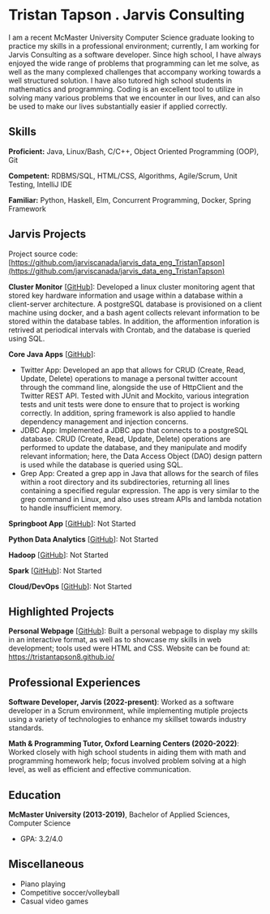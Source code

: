 # Tristan Tapson . Jarvis Consulting

I am a recent McMaster University Computer Science graduate looking to practice my skills in a professional environment; currently, I am working for Jarvis Consulting as a software developer. Since high school, I have always enjoyed the wide range of problems that programming can let me solve, as well as the many complexed challenges that accompany working towards a well structured solution. I have also tutored high school students in mathematics and programming. Coding is an excellent tool to utilize in solving many various problems that we encounter in our lives, and can also be used to make our lives substantially easier if applied correctly.

## Skills

**Proficient:** Java, Linux/Bash, C/C++, Object Oriented Programming (OOP), Git

**Competent:** RDBMS/SQL, HTML/CSS, Algorithms, Agile/Scrum, Unit Testing, IntelliJ IDE

**Familiar:** Python, Haskell, Elm, Concurrent Programming, Docker, Spring Framework

## Jarvis Projects

Project source code: [https://github.com/jarviscanada/jarvis_data_eng_TristanTapson](https://github.com/jarviscanada/jarvis_data_eng_TristanTapson)


**Cluster Monitor** [[GitHub](https://github.com/jarviscanada/jarvis_data_eng_TristanTapson/tree/master/linux_sql)]: Developed a linux cluster monitoring agent that stored key hardware information and usage within a database within a client-server architecture. A postgreSQL database is provisioned on a client machine using docker, and a bash agent collects relevant information to be stored within the database tables. In addition, the afformention inforation is retrived at periodical intervals with Crontab, and the database is queried using SQL.

**Core Java Apps** [[GitHub](https://github.com/jarviscanada/jarvis_data_eng_TristanTapson/tree/master/core_java)]:
      
  - Twitter App: Developed an app that allows for CRUD (Create, Read, Update, Delete) operations to manage a personal twitter account through the command line, alongside the use of HttpClient and the Twitter REST API. Tested with JUnit and Mockito, various integration tests and unit tests were done to ensure that to project is working correctly. In addition, spring framework is also applied to handle dependency management and injection concerns.
  - JDBC App: Implemented a JDBC app that connects to a postgreSQL database. CRUD (Create, Read, Update, Delete) operations are performed to update the database, and they manipulate and modify relevant information; here, the Data Access Object (DAO) design pattern is used while the database is queried using SQL.
  - Grep App: Created a grep app in Java that allows for the search of files within a root directory and its subdirectories, returning all lines containing a specified regular expression. The app is very similar to the grep command in Linux, and also uses stream APIs and lambda notation to handle insufficient memory.

**Springboot App** [[GitHub](https://github.com/jarviscanada/jarvis_data_eng_TristanTapson/tree/master/springboot)]: Not Started

**Python Data Analytics** [[GitHub](https://github.com/jarviscanada/jarvis_data_eng_TristanTapson/tree/master/python_data_anlytics)]: Not Started

**Hadoop** [[GitHub](https://github.com/jarviscanada/jarvis_data_eng_TristanTapson/tree/master/hadoop)]: Not Started

**Spark** [[GitHub](https://github.com/jarviscanada/jarvis_data_eng_TristanTapson/tree/master/spark)]: Not Started

**Cloud/DevOps** [[GitHub](https://github.com/jarviscanada/jarvis_data_eng_TristanTapson/tree/master/cloud_devops)]: Not Started


## Highlighted Projects
**Personal Webpage** [[GitHub](https://github.com/tristantapson8/tristantapson8.github.io)]: Built a personal webpage to display my skills in an interactive format, as well as to showcase my skills in web development; tools used were HTML and CSS. Website can be found at: https://tristantapson8.github.io/


## Professional Experiences

**Software Developer, Jarvis (2022-present)**: Worked as a software developer in a Scrum environment, while implementing mutiple projects using a variety of technologies to enhance my skillset towards industry standards.

**Math & Programming Tutor, Oxford Learning Centers (2020-2022)**: Worked closely with high school students in aiding them with math and programming homework help; focus involved problem solving at a high level, as well as efficient and effective communication.


## Education
**McMaster University (2013-2019)**, Bachelor of Applied Sciences, Computer Science
- GPA: 3.2/4.0


## Miscellaneous
- Piano playing
- Competitive soccer/volleyball
- Casual video games
